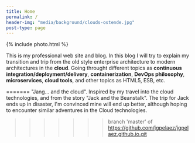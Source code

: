 ```yaml
---
title: Home
permalink: /
header-img: "media/background/clouds-ostende.jpg"
post-type: page
---
```


{% include photo.html %}


This is my professional web site and blog. In this blog I will try to explain my transition and trip from the old style enterprise architecture to modern architectures in the **cloud**. Going throught different topics as **continuous integration/deployment/delivery**, **containerization**, **DevOps philosophy**, **microservices**, **cloud tools**, and other topics as HTML5, ESB, etc.

<!--
# Inspiration

The name of the site originates from and is inspired by my first name (Juan Carlos) in one of the flemish dialects (in [Limburg] (https://en.wikipedia.org/wiki/Limburg_(Belgium)) "Jang").
Jan is also my name in old Catalan.

<<<<<<< HEAD
Jang... And the cloud. Inspired by my travel to the cloud technologies, and for the tale "Jack and the beans talk". The trip for Jack ends up in a disaster, I bet mine will end up better, but hoping to find the same adventures in the Cloud technologies.
-->  
=======
"Jang... and the cloud".
Inspired by my travel into the cloud technologies, and from the story "Jack and the Beanstalk". The trip for Jack ends up in disaster, I'm convinced mine will end up better, although hoping to encounter similar adventures in the Cloud technologies.
>>>>>>> branch 'master' of https://github.com/jgpelaez/jgpelaez.github.io.git
